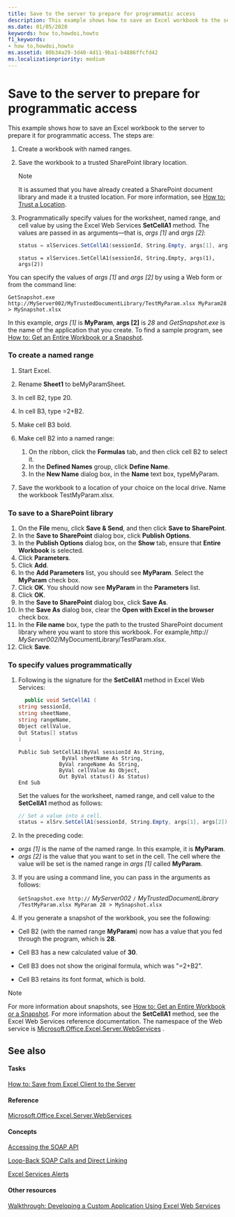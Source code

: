 ```yaml
---
title: Save to the server to prepare for programmatic access
description: This example shows how to save an Excel workbook to the server to prepare it for programmatic access.
ms.date: 01/05/2020
keywords: how to,howdoi,howto
f1_keywords:
- how to,howdoi,howto
ms.assetid: 80b34a29-3d40-4d11-9ba1-b4886ffcfd42
ms.localizationpriority: medium
---
```

# Save to the server to prepare for programmatic access

This example shows how to save an Excel workbook to the server to prepare it for programmatic access. The steps are:

1. Create a workbook with named ranges.
1. Save the workbook to a trusted SharePoint library location.

    > [!NOTE]
    > It is assumed that you have already created a SharePoint document library and made it a trusted location. For more information, see  [How to: Trust a Location](how-to-trust-a-location.md).

1. Programmatically specify values for the worksheet, named range, and cell value by using the Excel Web Services **SetCellA1** method. The values are passed in as arguments—that is, _args [1]_ and _args [2]_:

    ```csharp
    status = xlServices.SetCellA1(sessionId, String.Empty, args[1], args[2]);
    ```

    ```VB.net
    status = xlServices.SetCellA1(sessionId, String.Empty, args(1), args(2))
    ```

You can specify the values of  _args [1]_ and _args [2]_ by using a Web form or from the command line:

```console
GetSnapshot.exe http://MyServer002/MyTrustedDocumentLibrary/TestMyParam.xlsx MyParam28 > MySnapshot.xlsx
```

In this example,  _args [1]_ is **MyParam**, **args [2]** is _28_ and _GetSnapshot.exe_ is the name of the application that you create. To find a sample program, see [How to: Get an Entire Workbook or a Snapshot](how-to-get-an-entire-workbook-or-a-snapshot.md).

### To create a named range

1. Start Excel.
1. Rename **Sheet1** to beMyParamSheet.
1. In cell B2, type 20.
1. In cell B3, type =2+B2.
1. Make cell B3 bold.
1. Make cell B2 into a named range:

    1. On the ribbon, click the **Formulas** tab, and then click cell B2 to select it.
    1. In the **Defined Names** group, click **Define Name**.
    1. In the **New Name** dialog box, in the **Name** text box, typeMyParam.

1. Save the workbook to a location of your choice on the local drive. Name the workbook TestMyParam.xlsx.

### To save to a SharePoint library

1. On the **File** menu, click **Save &amp; Send**, and then click **Save to SharePoint**.
1. In the **Save to SharePoint** dialog box, click **Publish Options**.
1. In the **Publish Options** dialog box, on the **Show** tab, ensure that **Entire Workbook** is selected.
1. Click **Parameters**.
1. Click **Add**.
1. In the **Add Parameters** list, you should see **MyParam**. Select the **MyParam** check box.
1. Click **OK**. You should now see **MyParam** in the **Parameters** list.
1. Click **OK**.
1. In the **Save to SharePoint** dialog box, click **Save As**.
1. In the **Save As** dialog box, clear the **Open with Excel in the browser** check box.
1. In the **File name** box, type the path to the trusted SharePoint document library where you want to store this workbook. For example,http:// _MyServer002_/MyDocumentLibrary/TestParam.xlsx.
1. Click **Save**.

### To specify values programmatically

1. Following is the signature for the **SetCellA1** method in Excel Web Services:

    ```csharp
      public void SetCellA1 (
    string sessionId,
    string sheetName,
    string rangeName,
    Object cellValue,
    Out Status[] status
    )
    ```
    
    ```vbnet
    Public Sub SetCellA1(ByVal sessionId As String,
                  ByVal sheetName As String,
                 ByVal rangeName As String,
                 ByVal cellValue As Object,
                 Out ByVal status() As Status)
    End Sub
    ```


    Set the values for the worksheet, named range, and cell value to the **SetCellA1** method as follows:

    ```csharp
    // Set a value into a cell.
    status = xlSrv.SetCellA1(sessionId, String.Empty, args[1], args[2]);
    ```
    
1. In the preceding code:

  -  _args [1]_ is the name of the named range. In this example, it is **MyParam**.
  -  _args [2]_ is the value that you want to set in the cell. The cell where the value will be set is the named range in _args [1]_ called **MyParam**.


3. If you are using a command line, you can pass in the arguments as follows:

     `GetSnapshot.exe http://` _MyServer002_ `/` _MyTrustedDocumentLibrary_ `/TestMyParam.xlsx MyParam 28 > MySnapshot.xlsx`


4. If you generate a snapshot of the workbook, you see the following:

  - Cell B2 (with the named range **MyParam**) now has a value that you fed through the program, which is **28**.


  - Cell B3 has a new calculated value of **30**.


  - Cell B3 does not show the original formula, which was "=2+B2".


  - Cell B3 retains its font format, which is bold.



> [!NOTE]
> For more information about snapshots, see  [How to: Get an Entire Workbook or a Snapshot](how-to-get-an-entire-workbook-or-a-snapshot.md). For more information about the **SetCellA1** method, see the Excel Web Services reference documentation. The namespace of the Web service is [Microsoft.Office.Excel.Server.WebServices](https://msdn.microsoft.com/library/Microsoft.Office.Excel.Server.WebServices.aspx) .





## See also


#### Tasks





 [How to: Save from Excel Client to the Server](how-to-save-from-excel-client-to-the-server.md)
#### Reference





 [Microsoft.Office.Excel.Server.WebServices](https://msdn.microsoft.com/library/Microsoft.Office.Excel.Server.WebServices.aspx)
#### Concepts





 [Accessing the SOAP API](accessing-the-soap-api.md)



 [Loop-Back SOAP Calls and Direct Linking](loop-back-soap-calls-and-direct-linking.md)



 [Excel Services Alerts](excel-services-alerts.md)
#### Other resources





 [Walkthrough: Developing a Custom Application Using Excel Web Services](walkthrough-developing-a-custom-application-using-excel-web-services.md)
